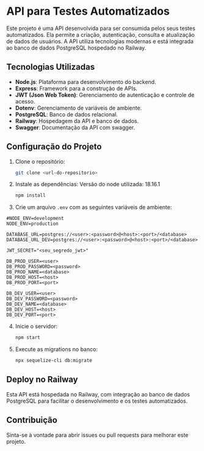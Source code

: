 # API para Testes Automatizados

Este projeto é uma API desenvolvida para ser consumida pelos seus testes automatizados. Ela permite a criação, autenticação, consulta e atualização de dados de usuários. A API utiliza tecnologias modernas e está integrada ao banco de dados PostgreSQL hospedado no Railway.

## Tecnologias Utilizadas

- **Node.js**: Plataforma para desenvolvimento do backend.
- **Express**: Framework para a construção de APIs.
- **JWT (Json Web Token)**: Gerenciamento de autenticação e controle de acesso.
- **Dotenv**: Gerenciamento de variáveis de ambiente.
- **PostgreSQL**: Banco de dados relacional.
- **Railway**: Hospedagem da API e banco de dados.
- **Swagger**: Documentação da API com swagger.


## Configuração do Projeto

1. Clone o repositório:
   ```bash
   git clone <url-do-repositorio>
   ```

2. Instale as dependências:
  Versão do node utilizada: 18.16.1
   ```bash
   npm install
   ```

3. Crie um arquivo `.env` com as seguintes variáveis de ambiente:
  ```env
  #NODE_ENV=development
  NODE_ENV=production

  DATABASE_URL=postgres://<user>:<password>@<host>:<port>/<database>
  DATABASE_URL_DEV=postgres://<user>:<password>@<host>:<port>/<database>

  JWT_SECRET="<seu_segredo_jwt>"

  DB_PROD_USER=<user>
  DB_PROD_PASSWORD=<password>
  DB_PROD_NAME=<database>
  DB_PROD_HOST=<host>
  DB_PROD_PORT=<port>

  DB_DEV_USER=<user>
  DB_DEV_PASSWORD=<password>
  DB_DEV_NAME=<database>
  DB_DEV_HOST=<host>
  DB_DEV_PORT=<port>
  ```

4. Inicie o servidor:
   ```bash
   npm start
   ```
  
5. Execute as migrations no banco:
   ```bash
   npx sequelize-cli db:migrate
   ```
  

## Deploy no Railway

Esta API está hospedada no Railway, com integração ao banco de dados PostgreSQL para facilitar o desenvolvimento e os testes automatizados.

## Contribuição

Sinta-se à vontade para abrir issues ou pull requests para melhorar este projeto.

